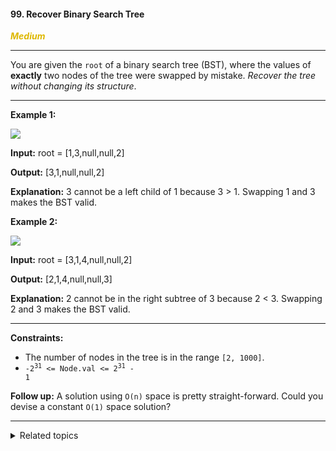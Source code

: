 #### 99. Recover Binary Search Tree

<span style="color:#deb800">***Medium***</span>
___

You are given the `root` of a binary search tree (BST), where the values of **exactly** two nodes of the tree were swapped by mistake. _Recover the tree without changing its structure_.
___

**Example 1:**

![](https://assets.leetcode.com/uploads/2020/10/28/recover1.jpg)

**Input:** root = [1,3,null,null,2]

**Output:** [3,1,null,null,2]

**Explanation:** 3 cannot be a left child of 1 because 3 > 1. Swapping 1 and 3 makes the BST valid. 

**Example 2:**

![](https://assets.leetcode.com/uploads/2020/10/28/recover2.jpg)

**Input:** root = [3,1,4,null,null,2]

**Output:** [2,1,4,null,null,3]

**Explanation:** 2 cannot be in the right subtree of 3 because 2 < 3. Swapping 2 and 3 makes the BST valid. 
___

**Constraints:**

*   The number of nodes in the tree is in the range `[2, 1000]`.
*   <code>-2<sup>31</sup> <= Node.val <= 2<sup>31</sup> - 1</code>

**Follow up:** A solution using `O(n)` space is pretty straight-forward. Could you devise a constant `O(1)` space solution?
___

<details><summary>Related topics</summary>

[#Tree](https://leetcode.com/tag/tree/)
[#Depth-First Search](https://leetcode.com/tag/depth-first-search/)
[#Binary Search Tree](https://leetcode.com/tag/binary-search-tree/)
[#Binary Tree](https://leetcode.com/tag/binary-tree/)

</details>